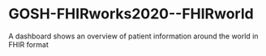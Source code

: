 # GOSH-FHIRworks2020--FHIRworld
A dashboard shows an overview of patient information around the world in FHIR format
